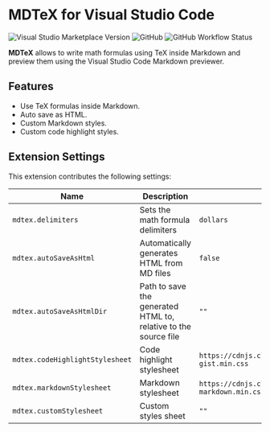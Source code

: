 # MDTeX for Visual Studio Code

![Visual Studio Marketplace Version](https://img.shields.io/visual-studio-marketplace/v/MrF3lix.mdtex?label=vscode%20marketplace)
![GitHub](https://img.shields.io/github/license/MrF3lix/mdtex)
![GitHub Workflow Status](https://img.shields.io/github/workflow/status/MrF3lix/mdtex/CI)

**MDTeX** allows to write math formulas using TeX inside Markdown and preview them using the Visual Studio Code Markdown previewer.

## Features

- Use TeX formulas inside Markdown.
- Auto save as HTML.
- Custom Markdown styles.
- Custom code highlight styles.

## Extension Settings

This extension contributes the following settings:

|Name|Description|Default Value|
|-|-|-|
|`mdtex.delimiters`|Sets the math formula delimiters|`dollars`|
|`mdtex.autoSaveAsHtml`|Automatically generates HTML from MD files|`false`|
|`mdtex.autoSaveAsHtmlDir`|Path to save the generated HTML to, relative to the source file|`""`|
|`mdtex.codeHighlightStylesheet`|Code highlight stylesheet|`https://cdnjs.cloudflare.com/ajax/libs/highlight.js/10.5.0/styles/github-gist.min.css`|
|`mdtex.markdownStylesheet`|Markdown stylesheet|`https://cdnjs.cloudflare.com/ajax/libs/github-markdown-css/4.0.0/github-markdown.min.css`|
|`mdtex.customStylesheet`|Custom styles sheet|`""`|
